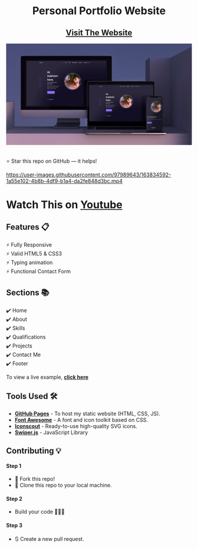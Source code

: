 <div align="center">

<h1>Personal Portfolio Website </h1>

<h2>
  <a href="https://subham-maity.github.io/subham/">Visit The Website</a>
</h2>

<div align="center">
  <a href="https://subham-maity.github.io/subham/">
    <img alt="Mockup" src="https://github.com/Subham-Maity/subham/blob/master/markdown%20Images(ignore)/subham.jpg?raw=true" />
  </a>
</div>

<br/>


</div>



⭐ Star this repo on GitHub — it helps!



https://user-images.githubusercontent.com/97989643/163834592-1a55e102-4b8b-4df9-b1a4-da2fe848d3bc.mp4


# Watch This on [Youtube](https://www.youtube.com/watch?v=B-CJWonl-co&ab_channel=CodeXam)



## Features 📋

⚡️ Fully Responsive\
⚡️ Valid HTML5 & CSS3\
⚡️ Typing animation\
⚡️ Functional Contact Form

## Sections 📚

✔️ Home\
✔️ About\
✔️ Skills \
✔️ Qualifications \
✔️ Projects\
✔️ Contact Me\
✔️ Footer

To view a live example, **[click here](https://subham-maity.github.io/subham/)**

## Tools Used 🛠️

- [**GitHub Pages**](https://docs.github.com/en/pages) - To host my static website (HTML, CSS, JS).
- [**Font Awesome**](https://fontawesome.com/) - A font and icon toolkit based on CSS.
- [**Iconscout**](https://iconscout.com/unicons) - Ready-to-use high-quality SVG icons.
- [**Swiper.js**](https://swiperjs.com/) - JavaScript Library

## Contributing 💡

#### Step 1

- 🍴 Fork this repo!
- 👯 Clone this repo to your local machine.

#### Step 2

- Build your code 🔨🔨🔨

#### Step 3

- 🔃 Create a new pull request.
